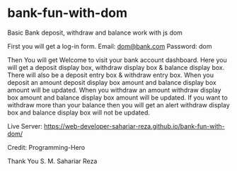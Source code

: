 # bank-fun-with-dom
Basic Bank deposit, withdraw and balance work with js dom

First you will get a log-in form. Email: dom@bank.com Password: dom

Then You will get Welcome to visit your bank account dashboard. Here you will get a deposit display box, withdraw display box & balance display box. There will also be a deposit entry box & withdraw entry box. When you deposit an amount deposit display box amount and balance display box amount will be updated. When you withdraw an amount withdraw display box amount and balance display box amount will be updated. If you want to withdraw more than your balance then you will get an alert withdraw display box and balance display box will not be updated.

Live Server: https://web-developer-sahariar-reza.github.io/bank-fun-with-dom/

Credit: Programming-Hero

Thank You S. M. Sahariar Reza
